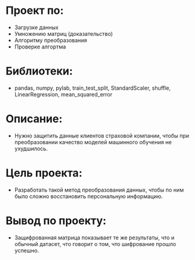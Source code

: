 # Проект по:

- Загрузке данных
- Умножению матриц (доказательство)
- Алгоритму преобразования
- Проверке алгортма

# Библиотеки:

- pandas, numpy, pylab, train_test_split, StandardScaler, shuffle, LinearRegression, mean_squared_error

# Описание:

- Нужно защитить данные клиентов страховой компании, чтобы при преобразовании качество моделей машинного обучения не ухудшилось. 

# Цель проекта:

- Разработать такой метод преобразования данных, чтобы по ним было сложно восстановить персональную информацию.

# Вывод по проекту:

- Защифрованная матрица показывает те же результаты, что и обычный датасет, что говорит о том, что шифрование прошло успешно.